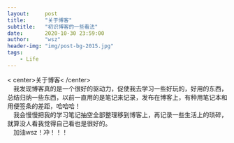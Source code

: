 ```yaml
---
layout:     post
title:      "关于博客"
subtitle:   "初识博客的一些看法"
date:       2020-10-30 23:59:00
author:     "wsz"
header-img: "img/post-bg-2015.jpg"
tags:
    - Life
---
```

< center>关于博客< /center> <br>
    &emsp;我发现博客真的是一个很好的驱动力，促使我去学习一些好玩的，好用的东西，总结归纳一些东西，以前一直用的是笔记来记录，发布在博客上，有种用笔记本和用便签条的差距，哈哈哈！<br>
    &emsp;我会慢慢把我的学习笔记抽空全部整理移到博客上，再记录一些生活上的琐碎，就算没人看我觉得自己看也是很好的。<br>
    &emsp;加油wsz！冲！！！
    

